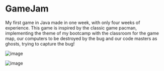 # GameJam
My first game in Java made in one week, with only four weeks of experience. This game is inspired by the classic game pacman, implementing the theme of my bootcamp with the classroom for the game map, our computers to be destroyed by the bug and our code masters as ghosts, trying to capture the bug!


![image](https://github.com/user-attachments/assets/71b19ccd-c138-4a73-8ffa-0c77db31bc71)



![image](https://github.com/user-attachments/assets/312b5ae7-5bfe-45f6-a033-592f482c60db)
